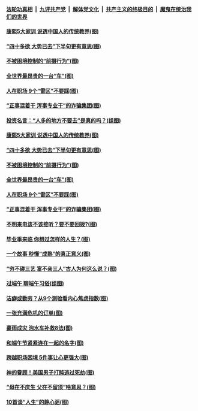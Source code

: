 

####  [法轮功真相](../../../../basic/blob/master/README.md?t=06280002) &nbsp;|&nbsp; [九评共产党](../../../../9ping.md/blob/master/README.md?t=06280002) &nbsp;|&nbsp; [解体党文化](../../../../jtdwh.md/blob/master/README.md?t=06280002)  &nbsp;|&nbsp; [共产主义的终极目的](../../../../gczydzjmd.md/blob/master/README.md?t=06280002) &nbsp;|&nbsp; [魔鬼在统治我们的世界](../../../../mgztzwmdsj.md/blob/master/README.md?t=06280002) 

#### [康熙5大家训 说透中国人的传统教养(图)](../pages/p8/937696.md?t=06280002) 

#### [“四十多欲 大势已去”下半句更有意思(图)](../pages/p8/937811.md?t=06280002) 

#### [不被困境控制的“前摄行为”(图)](../pages/p8/937145.md?t=06280002) 

#### [全世界最昂贵的一台“车”(图)](../pages/p8/937477.md?t=06280002) 

#### [人在职场 9个“雷区”不要踩(图)](../pages/p8/937766.md?t=06280002) 

#### [“正事混着干 浑事专业干”的诈骗集团(图)](../pages/p8/937732.md?t=06280002) 

#### [投资名言：“人多的地方不要去”是真的吗？(组图)](../pages/p8/937855.md?t=06280002) 

#### [康熙5大家训 说透中国人的传统教养(图)](../pages/p8/937696.md?t=06280002) 

#### [“四十多欲 大势已去”下半句更有意思(图)](../pages/p8/937811.md?t=06280002) 

#### [不被困境控制的“前摄行为”(图)](../pages/p8/937145.md?t=06280002) 

#### [全世界最昂贵的一台“车”(图)](../pages/p8/937477.md?t=06280002) 

#### [人在职场 9个“雷区”不要踩(图)](../pages/p8/937766.md?t=06280002) 

#### [“正事混着干 浑事专业干”的诈骗集团(图)](../pages/p8/937732.md?t=06280002) 

#### [不明来电该不该接听？要不要回拨?(图)](../pages/p8/936929.md?t=06280002) 

#### [毕业季来临 你想过怎样的人生？(图)](../pages/p8/937661.md?t=06280002) 

#### [一个故事 秒懂“成熟”的真正意义(图)](../pages/p8/936405.md?t=06280002) 

#### [“穷不碰三艺 富不亲三人”古人为何这么说？(图)](../pages/p8/937602.md?t=06280002) 

#### [过端午 聊端午习俗(组图)](../pages/p8/937246.md?t=06280002) 

#### [洁癖或勤劳？从9个测验看内心焦虑指数(图)](../pages/p8/937558.md?t=06280002) 

#### [一张充满危机的订单(图)](../pages/p8/936981.md?t=06280002) 

#### [豪雨成灾 泡水车补救8法(图)](../pages/p8/937526.md?t=06280002) 

#### [和端午节紧紧连在一起的名字(图)](../pages/p8/937448.md?t=06280002) 

#### [跨越职场困境 5件事让心更强大(图)](../pages/p8/937375.md?t=06280002) 

#### [神的眷顾！美国男子打盹逃过死劫(图)](../pages/p8/936985.md?t=06280002) 

#### [“母在不庆生 父在不留须”啥意思？(图)](../pages/p8/937234.md?t=06280002) 

#### [10首谈“人生”的静心谣(图)](../pages/p8/936965.md?t=06280002) 

